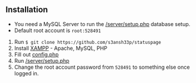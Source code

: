 ## Installation

- You need a MySQL Server to run the [/server/setup.php](https://github.com/s3ansh33p/statuspage/server/setup.php) database setup.
- Default root account is `root:528491`

1. Run `$ git clone https://github.com/s3ansh33p/statuspage`
2. Install [XAMPP](https://www.apachefriends.org/download.html) - Apache, MySQL, PHP
3. Fill out [config.php](https://github.com/s3ansh33p/statuspage/config.php)
4. Run [/server/setup.php](https://github.com/s3ansh33p/statuspage/server/setup.php)
5. Change the root account password from `528491` to something else once logged in.
